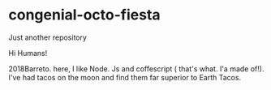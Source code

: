 # congenial-octo-fiesta
Just another repository



Hi Humans!

2018Barreto. here, I like Node. Js and coffescript ( that's what. I'a made of!). I've had tacos on the moon and find them far superior to Earth Tacos.
